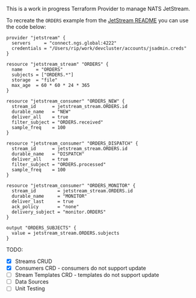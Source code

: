 This is a work in progress Terraform Provider to manage NATS JetStream.

To recreate the `ORDERS` example from the [JetStream README](https://github.com/nats-io/jetstream#configuration) you can use the code below:

```hcl-terraform
provider "jetstream" {
  servers     = "connect.ngs.global:4222"
  credentials = "/Users/rip/work/devcluster/accounts/jsadmin.creds"
}

resource "jetstream_stream" "ORDERS" {
  name     = "ORDERS"
  subjects = ["ORDERS.*"]
  storage  = "file"
  max_age  = 60 * 60 * 24 * 365
}

resource "jetstream_consumer" "ORDERS_NEW" {
  stream_id      = jetstream_stream.ORDERS.id
  durable_name   = "NEW"
  deliver_all    = true
  filter_subject = "ORDERS.received"
  sample_freq    = 100
}

resource "jetstream_consumer" "ORDERS_DISPATCH" {
  stream_id      = jetstream_stream.ORDERS.id
  durable_name   = "DISPATCH"
  deliver_all    = true
  filter_subject = "ORDERS.processed"
  sample_freq    = 100
}

resource "jetstream_consumer" "ORDERS_MONITOR" {
  stream_id        = jetstream_stream.ORDERS.id
  durable_name     = "MONITOR"
  deliver_last     = true
  ack_policy       = "none"
  delivery_subject = "monitor.ORDERS"
}

output "ORDERS_SUBJECTS" {
  value = jetstream_stream.ORDERS.subjects
}
```

TODO:

 - [x] Streams CRUD
 - [x] Consumers CRD - consumers do not support update
 - [ ] Stream Templates CRD - templates do not support update
 - [ ] Data Sources
 - [ ] Unit Testing
